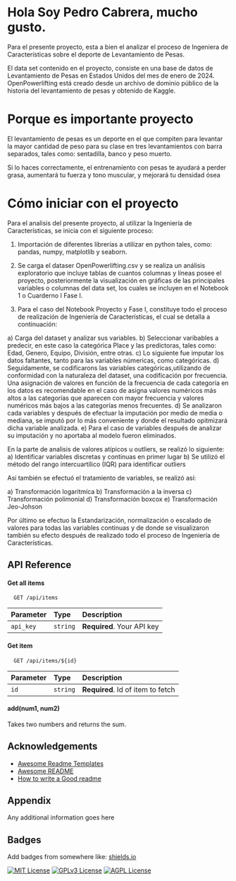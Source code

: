 
# Hola Soy Pedro Cabrera, mucho gusto.

Para el presente proyecto, esta a bien el analizar el proceso de Ingeniera de Características sobre el deporte de Levantamiento de Pesas. 

El data set contenido en el proyecto, consiste en una base de datos de Levantamiento de Pesas en Estados Unidos del mes de enero de 2024. OpenPowerlifting está creado desde un archivo de dominio público de la historia del levantamiento de pesas y obtenido de Kaggle.

# Porque es importante proyecto

 El levantamiento de pesas es un deporte en el que compiten para levantar la mayor cantidad de peso para su clase en tres levantamientos con barra separados, tales como: sentadilla, banco y peso muerto.

Si lo haces correctamente, el entrenamiento con pesas te ayudará a perder grasa, aumentará tu fuerza y tono muscular, y mejorará tu densidad ósea

# Cómo iniciar con el proyecto

Para el analisis del presente proyecto, al utilizar la Ingeniería de Características, se inicia con el siguiente proceso:

1. Importación de diferentes librerías a utilizar en python tales, como: pandas, numpy, matplotlib y seaborn.

2. Se carga el dataser OpenPowerlifting.csv y se realiza un análisis exploratorio que incluye tablas de cuantos columnas y líneas posee el proyecto, posteriormente la visualización en gráficas de las principales variables o columnas del data set, los cuales se incluyen en el Notebook 1 o Cuarderno I Fase I.

3. Para el caso del Notebook Proyecto y Fase I, constituye todo el proceso de realización de Ingeniería de Características, el cual se detalla a continuación:

  a) Carga del dataset y analizar sus variables.
  b) Seleccionar varibables a predecir, en este caso la categórica Place y las predictoras, tales como: Edad, Genero, Equipo, División, entre otras.
  c) Lo siguiente fue imputar los datos faltantes, tanto para las variables númericas, como categóricas.
  d) Seguidamente, se codificarons las variables categóricas,utilizando de conformidad con la naturaleza del dataset, una codificación por frecuencia. Una asignación de valores en función de la frecuencia de cada categoría en los datos es recomendable en el caso de asigna valores numéricos más altos a las categorías que aparecen con mayor frecuencia y valores numéricos más bajos a las categorías menos frecuentes.
  d) Se analizaron cada variables y después de efectuar la imputación por medio de media o mediana, se imputó por lo más conveniente y donde el resultado opitmizará dicha variable analizada.
 e) Para el caso de variables después de analizar su imputación y no aportaba al modelo fueron eliminados.
 

 En la parte de analisis de valores atípicos u outliers, se realizó lo siguiente:
  a) Identificar variables discretas y continuas en primer lugar
  b) Se utilizó el método del rango intercuartílico (IQR) para identificar outliers

  Asi también se efectuó el tratamiento de variables, se realizó así:

  a) Transformación logaritmíca
  b) Transformación a la inversa
  c) Transformación polimonial
  d) Transformación boxcox
  e) Transformación Jeo-Johson

  Por último se efectuo la Estandarización, normalización o escalado de valores para todas las variables continuas y de donde se visualizaron también su efecto después de realizado todo el proceso de Ingeniería de Características.
## API Reference

#### Get all items

```http
  GET /api/items
```

| Parameter | Type     | Description                |
| :-------- | :------- | :------------------------- |
| `api_key` | `string` | **Required**. Your API key |

#### Get item

```http
  GET /api/items/${id}
```

| Parameter | Type     | Description                       |
| :-------- | :------- | :-------------------------------- |
| `id`      | `string` | **Required**. Id of item to fetch |

#### add(num1, num2)

Takes two numbers and returns the sum.


## Acknowledgements

 - [Awesome Readme Templates](https://awesomeopensource.com/project/elangosundar/awesome-README-templates)
 - [Awesome README](https://github.com/matiassingers/awesome-readme)
 - [How to write a Good readme](https://bulldogjob.com/news/449-how-to-write-a-good-readme-for-your-github-project)


## Appendix

Any additional information goes here


## Badges

Add badges from somewhere like: [shields.io](https://shields.io/)

[![MIT License](https://img.shields.io/badge/License-MIT-green.svg)](https://choosealicense.com/licenses/mit/)
[![GPLv3 License](https://img.shields.io/badge/License-GPL%20v3-yellow.svg)](https://opensource.org/licenses/)
[![AGPL License](https://img.shields.io/badge/license-AGPL-blue.svg)](http://www.gnu.org/licenses/agpl-3.0)

